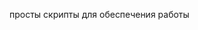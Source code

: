 просты скрипты для обеспечения работы


<link href="https://cdn.jsdelivr.net/npm/bootstrap@5.0.0-beta1/dist/css/bootstrap.min.css" rel="stylesheet" integrity="sha384-giJF6kkoqNQ00vy+HMDP7azOuL0xtbfIcaT9wjKHr8RbDVddVHyTfAAsrekwKmP1" crossorigin="anonymous">
  <script>
    (function(c,r,m,f,d,e,v){c[d]=c[d]||{},e=r.createElement(m),v=r.getElementsByTagName(m)[0],e.async=1,e.src=f,v.parentNode.insertBefore(e,v)})
    (window,document,'script','/crm4devSDK.js','crm4dev');
    crm4dev.config = {
      host: 'https://do72.4dev.app',
      baseUrl: '/do72api/hs/restapi_v1',
      objectId: 'bal bla',
      btn: {
        size: 100,
        caption: 'Квартиры в наличии',
        background: '#FF5252',
        color: '#FFFFFF',
        fontSize: 10,
      }
    }
  </script>



  <!-- 1 Fix actions -->
<script>
  window.onload = function () {
var buttons = document.getElementsByClassName("button j-popup-callback");
Array.from(buttons).forEach((element) => {
if (element.innerHTML) {
 if(element.innerHTML = "Заказать звонок"){
			parentDiv = element.parentNode.parentNode;
			//console.log('parentDiv', parentDiv);
			let square1 = parentDiv.querySelectorAll('.flat-block-card__info-value');
			//console.log('square1',square1);
			if(square1.length>0)
			if (square1[0].innerHTML) {
				//console.log('square1[0].innerHTML',square1[0].innerHTML);
				let text1 = square1[0].innerHTML;
				let value1 = parseFloat(text1.replace(",", "."));
				//console.log('value1', value1);
				let value2 = value1-0.01
				let value3 = value1+0.01
				let addstr1 = '?sqr='+ value2.toFixed(2) + '_' + value3.toFixed(2)
				//console.log('addstr1', addstr1);

				//var1
				let element3 = parentDiv.parentNode.parentNode;//.querySelector('div.flat-block-card, div.j-animation__row-item, div.flat-block-card_theme_two-cards');

        			element3.onclick = '';
				element3.onclick = function() {window.location.replace('/index.html'+ addstr1); window.location.href = '/index.html'+ addstr1; };


				//var2
				element.parentNode.innerHTML = '<button type="button" class="button j-popup-callback" data-callback="true" data-href="zakazat-zvonok" aria-label="Открыть планировку" data-init="true">Открыть планировку</button>';
				//element.remove();
        			parentDiv.onclick = '';
				parentDiv.onclick = function() {window.location.replace('/index.html'+ addstr1); window.location.href = '/index.html'+ addstr1; };

			}	
	}
} else {
}
});


var elements = document.querySelectorAll('.grid__text');
for(var i=0; i<elements.length; i++){
if(i % 2 === 0) continue

//let parentDiv1 = elements[i].parentNode;
//parentDiv1.innerHTML += '<div class="grid__text" style="background-image: url(&quot;/images_custom_1/shutterstock_2f.png&quot;);background-repeat: no-repeat;background-position: right center;background-size: contain;height: 461px;position: absolute;right: 135px;width: 692px;"> </div>'

    elements[i].style.backgroundImage = "url('/images_custom_1/shutterstock_2f.png')";
    elements[i]. style.backgroundRepeat = "no-repeat";
    elements[i]. style.backgroundPosition = "bottom right";
    elements[i]. style.backgroundSize = "contain";
}

var elements = document.querySelectorAll('.slider__slides-inner.j-slides.j-animation__slider-row');
if(false)
for(var i=0; i<elements.length; i++){
elements[i].innerHTML += '<div class="grid__text" style="background-image: url(&quot;/images_custom_1/shutterstock_2f.png&quot;);background-repeat: no-//repeat;background-position: right center;background-size: contain;height: 461px;position: absolute;right: 135px;width: 692px;"> </div>'
}

var elementi1 = document.querySelectorAll('.grid')[0];
    elementi1.style.backgroundImage = "url('/images_custom_1/shutterstock_2f.png')";
    elementi1. style.backgroundRepeat = "no-repeat";
    elementi1. style.backgroundPosition = "center right";
    elementi1. style.backgroundSize = "contain";
   }
</script>




<!-- 2 onload reaction -->
<script type="text/javascript">
var wasscrolled = false;

function scroll2to(){
    if(wasscrolled){
        return false;
    }
    //console.log('element!2 index')
    let elements = document.getElementsByClassName("flat-block-card__content");
	//console.log('element!2', element)
	if (typeof elements[0] !== 'undefined')
	{
	elements[0].scrollIntoView();
    setTimeout(function(){window.scrollBy(0, 800);}, 2000);
	} else{
        //window.scrollBy(0, 200);
    }
}

function scroll1to(){
    if(wasscrolled){
        return false;
    }
    //console.log('element!1 index')
    let element = document.getElementById("flats");
	//console.log('element!1', element)
	if (typeof element !== 'undefined')
	{
	element.scrollIntoView();
    wasscrolled = true;
    setTimeout(function(){window.scrollBy(0, 370);}, 2000);
	} else{
        //window.scrollBy(0, 200);
    }
    //setTimeout(function(){scroll2to();}, 2000);
}

//console.log('element! 1')
window.addEventListener("load", (event) => {
//console.log('element! ready')
    if (window.location.href.indexOf("/#infrastructure") > -1) {
		setTimeout(function(){scroll1to();}, 1000);
		setTimeout(function(){scroll1to();}, 2000);
		setTimeout(function(){scroll1to();}, 3000);
		setTimeout(function(){scroll1to();}, 4000);
		setTimeout(function(){scroll1to();}, 5000);
		setTimeout(function(){scroll1to();}, 6000);
    }
  });
</script>



<!-- 3 adding link ya gis -->
<script>
window.addEventListener("load", (event) => {

    let aTags4 = document.getElementsByClassName("location-adv__info");
    for (var i = 0; i < aTags4.length; i++) {
	let element = aTags4[ i]
	if (element.innerText == 'Ссылка Яндекс Карты') {//"Ссылка 2Gis"

while (element.firstChild) {
  element.removeChild(element.firstChild);
}

	  let a = document.createElement('a');
	  let linkText = document.createTextNode("Ссылка Яндекс Карты");
    	  a.appendChild(linkText);
    	  a.title = "Ссылка Яндекс Карты";
    	  a.href = "https://yandex.ru/maps/-/CDe0RF98";
a.setAttribute("target", "_blank"); 
    	  element.appendChild(a);		
		

//only 1 time
element.parentElement.parentElement.parentElement.parentElement.parentElement.parentElement.style.paddingBottom="0px";
element.parentElement.parentElement.style.marginBottom="0px";

		}



	if (element.innerText == 'Ссылка 2Gis') {

while (element.firstChild) {
  element.removeChild(element.firstChild);
}

	  let a = document.createElement('a');
	  let linkText = document.createTextNode("Ссылка 2Gis");
    	  a.appendChild(linkText);
    	  a.title = "Ссылка 2Gis";
    	  a.href = "https://go.2gis.com/g37pa";
a.setAttribute("target", "_blank"); 
    	  element.appendChild(a);		

		}





	}

  });
</script>
